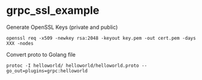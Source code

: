 # grpc_ssl_example

Generate OpenSSL Keys (private and public)

	openssl req -x509 -newkey rsa:2048 -keyout key.pem -out cert.pem -days XXX -nodes

Convert proto to Golang file

	protoc -I helloworld/ helloworld/helloworld.proto --go_out=plugins=grpc:helloworld

